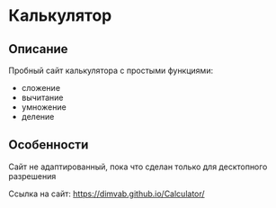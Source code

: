 # Калькулятор

## Описание
Пробный сайт калькулятора с простыми функциями:
- сложение
- вычитание
- умножение
- деление

## Особенности
Сайт не адаптированный, пока что сделан только для десктопного разрешения

Ссылка на сайт:
https://dimvab.github.io/Calculator/
